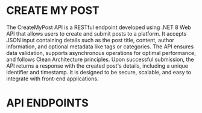 # CREATE MY POST


The CreateMyPost API is a RESTful endpoint developed using .NET 8 Web API that allows users to create and submit posts to a platform. It accepts JSON input containing details such as the post title, content, author information, and optional metadata like tags or categories. The API ensures data validation, supports asynchronous operations for optimal performance, and follows Clean Architecture principles. Upon successful submission, the API returns a response with the created post's details, including a unique identifier and timestamp. It is designed to be secure, scalable, and easy to integrate with front-end applications.


# API ENDPOINTS 


